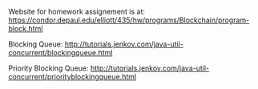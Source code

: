 Website for homework assignement is at: https://condor.depaul.edu/elliott/435/hw/programs/Blockchain/program-block.html

Blocking Queue: http://tutorials.jenkov.com/java-util-concurrent/blockingqueue.html

Priority Blocking Queue: http://tutorials.jenkov.com/java-util-concurrent/priorityblockingqueue.html
